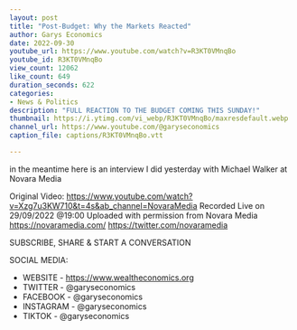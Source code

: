 ```yaml
---
layout: post
title: "Post-Budget: Why the Markets Reacted"
author: Garys Economics
date: 2022-09-30
youtube_url: https://www.youtube.com/watch?v=R3KT0VMnqBo
youtube_id: R3KT0VMnqBo
view_count: 12062
like_count: 649
duration_seconds: 622
categories:
- News & Politics
description: "FULL REACTION TO THE BUDGET COMING THIS SUNDAY!"
thumbnail: https://i.ytimg.com/vi_webp/R3KT0VMnqBo/maxresdefault.webp
channel_url: https://www.youtube.com/@garyseconomics
caption_file: captions/R3KT0VMnqBo.vtt

---
```


in the meantime here is an interview I did yesterday with Michael Walker at Novara Media


Original Video: https://www.youtube.com/watch?v=Xzg7u3KW710&t=4s&ab_channel=NovaraMedia
Recorded Live on 29/09/2022 @19:00
Uploaded with permission from Novara Media
https://novaramedia.com/
https://twitter.com/novaramedia



SUBSCRIBE, SHARE & START A CONVERSATION


SOCIAL MEDIA:
- WEBSITE - https://www.wealtheconomics.org
- TWITTER - @garyseconomics
- FACEBOOK - @garyseconomics
- INSTAGRAM - @garyseconomics
- TIKTOK - @garyseconomics
